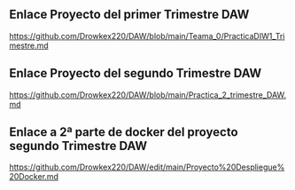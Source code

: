 
## Enlace Proyecto del primer Trimestre DAW
https://github.com/Drowkex220/DAW/blob/main/Teama_0/PracticaDIW1_Trimestre.md


## Enlace Proyecto del segundo Trimestre DAW

https://github.com/Drowkex220/DAW/blob/main/Practica_2_trimestre_DAW.md

## Enlace a 2ª parte de docker del proyecto segundo Trimestre DAW

https://github.com/Drowkex220/DAW/edit/main/Proyecto%20Despliegue%20Docker.md


